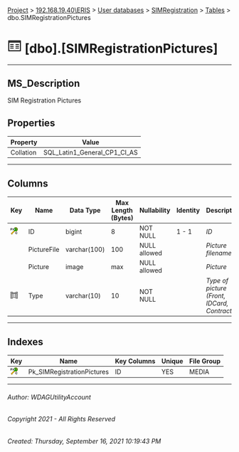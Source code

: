 #### 

[Project](../../../../index.md) > [192.168.19.40\\ERIS](../../../index.md) > [User databases](../../index.md) > [SIMRegistration](../index.md) > [Tables](Tables.md) > dbo.SIMRegistrationPictures

# ![Tables](../../../../Images/Table32.png) [dbo].[SIMRegistrationPictures]

---

## <a name="#description"></a>MS_Description

SIM Registration Pictures

## <a name="#properties"></a>Properties

| Property | Value |
|---|---|
| Collation | SQL_Latin1_General_CP1_CI_AS |


---

## <a name="#columns"></a>Columns

| Key | Name | Data Type | Max Length (Bytes) | Nullability | Identity | Description |
|---|---|---|---|---|---|---|
| [![Cluster Primary Key Pk_SIMRegistrationPictures: ID](../../../../Images/pkcluster.png)](#indexes) | ID | bigint | 8 | NOT NULL | 1 - 1 | _ID_ |
|  | PictureFile | varchar(100) | 100 | NULL allowed |  | _Picture filename_ |
|  | Picture | image | max | NULL allowed |  | _Picture_ |
| [![Check Constraints CHK_SimRegPic_Picture : ([Type]='OTHER' OR [Type]='CONTRACT' OR [Type]='IDCARD' OR [Type]='FRONT')](../../../../Images/c-constraint.png)](#checkconstraints) | Type | varchar(10) | 10 | NOT NULL |  | _Type of picture (Front, IDCard, Contract)_ |


---

## <a name="#indexes"></a>Indexes

| Key | Name | Key Columns | Unique | File Group |
|---|---|---|---|---|
| [![Cluster Primary Key Pk_SIMRegistrationPictures: ID](../../../../Images/pkcluster.png)](#indexes) | Pk_SIMRegistrationPictures | ID | YES | MEDIA |


---

###### Author:  WDAGUtilityAccount

###### Copyright 2021 - All Rights Reserved

###### Created: Thursday, September 16, 2021 10:19:43 PM

